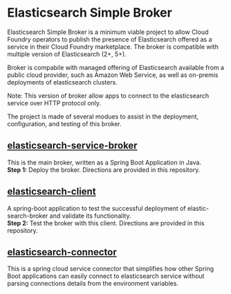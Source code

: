 # Elasticsearch Simple Broker

Elasticsearch Simple Broker is a minimum viable project to allow Cloud Foundry operators to publish the presence of Elasticsearch offered as a service in their Cloud Foundry marketplace. The broker is compatible with multiple version of Elasticsearch (2+, 5+).  

Broker is compabile with managed offering of Elasticsearch available from a public cloud provider, such as Amazon Web Service, as well as on-premis deployments of elasticsearch clusters.  

Note: This version of broker allow apps to connect to the elasticsearch service over HTTP protocol only. 

The project is made of several modues to assist in the deployment, configuration, and testing of this broker. 

## [elasticsearch-service-broker](elasticsearch-service-broker)
This is the main broker, written as a Spring Boot Application in Java.  
**Step 1:** Deploy the broker. Directions are provided in this repository.

## [elasticsearch-client](elasticsearch-client)
A spring-boot application to test the successful deployment of elastic-search-broker and validate its functionality.  
**Step 2:** Test the broker with this client. Directions are provided in this repository.

## [elasticsearch-connector](elasticsearch-connector)
This is a spring cloud service connector that simplifies how other Spring Boot applications can easily connect to elasticsearch service without parsing connections details from the environment variables.


